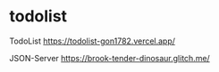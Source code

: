 # todolist
TodoList
https://todolist-gon1782.vercel.app/

JSON-Server
https://brook-tender-dinosaur.glitch.me/

